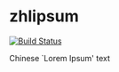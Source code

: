 # zhlipsum

[![Build Status](https://travis-ci.org/Stone-Zeng/zhlipsum.svg?branch=master)](https://travis-ci.org/Stone-Zeng/zhlipsum)

Chinese `Lorem Ipsum' text
